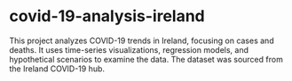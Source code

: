 # covid-19-analysis-ireland
This project analyzes COVID-19 trends in Ireland, focusing on cases and deaths. It uses time-series visualizations, regression models, and hypothetical scenarios to examine the data. The dataset was sourced from the Ireland COVID-19 hub.
